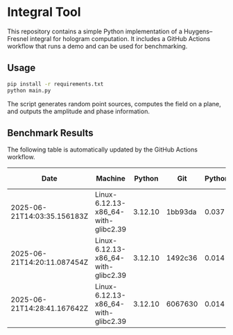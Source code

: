 # Integral Tool

This repository contains a simple Python implementation of a Huygens–Fresnel integral
for hologram computation. It includes a GitHub Actions workflow that runs a demo
and can be used for benchmarking.

## Usage

```bash
pip install -r requirements.txt
python main.py
```

The script generates random point sources, computes the field on a plane, and
outputs the amplitude and phase information.

## Benchmark Results

The following table is automatically updated by the GitHub Actions workflow.

<!-- BENCHMARK_START -->
| Date | Machine | Python | Git | Python(s) | SciPy(s) | MKL(s) | Amp shape | Phase shape |
|------|---------|--------|-----|----------|---------|-------|-----------|-------------|
| 2025-06-21T14:03:35.156183Z | Linux-6.12.13-x86_64-with-glibc2.39 | 3.12.10 | 1bb93da | 0.037 | - | - | 64x64 | 64x64 |
| 2025-06-21T14:20:11.087454Z | Linux-6.12.13-x86_64-with-glibc2.39 | 3.12.10 | 1492c36 | 0.014 | 0.020 | 0.008 | 64x64 | 64x64 |
| 2025-06-21T14:28:41.167642Z | Linux-6.12.13-x86_64-with-glibc2.39 | 3.12.10 | 6067630 | 0.014 | 0.019 | 0.008 | 64x64 | 64x64 |
<!-- BENCHMARK_END -->
